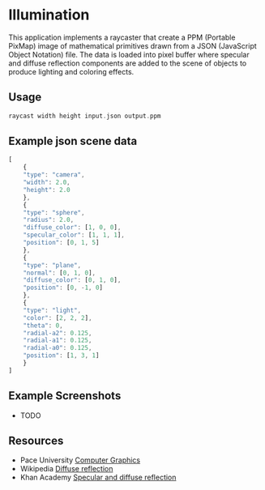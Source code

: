 # Illumination
This application implements a raycaster that create a PPM (Portable PixMap) image of mathematical primitives drawn from a JSON (JavaScript Object Notation) file. The data is loaded into pixel buffer where specular and diffuse reflection components are added to the scene of objects to produce lighting and coloring effects.
 
## Usage
```c
raycast width height input.json output.ppm
```

## Example json scene data
```javascript
[
	{
	"type": "camera",
	"width": 2.0,
	"height": 2.0
	},
	{
	"type": "sphere",
	"radius": 2.0,
	"diffuse_color": [1, 0, 0],
	"specular_color": [1, 1, 1],
	"position": [0, 1, 5]
	},
	{
	"type": "plane",
	"normal": [0, 1, 0],
	"diffuse_color": [0, 1, 0],
	"position": [0, -1, 0]
	},
	{
	"type": "light",
	"color": [2, 2, 2],
	"theta": 0,
	"radial-a2": 0.125,
	"radial-a1": 0.125,
	"radial-a0": 0.125,
	"position": [1, 3, 1]
	}
]
```
## Example Screenshots
* TODO

## Resources
* Pace University [Computer Graphics]
* Wikipedia [Diffuse reflection]
* Khan Academy [Specular and diffuse reflection]

[Computer Graphics]: http://www.siggraph.org/education/materials/HyperGraph/raytrace/rtinter0.htm
[Diffuse reflection]: https://en.wikipedia.org/wiki/Diffuse_reflection
[Specular and diffuse reflection]: https://www.khanacademy.org/science/physics/geometric-optics/reflection-refraction/v/specular-and-diffuse-reflection